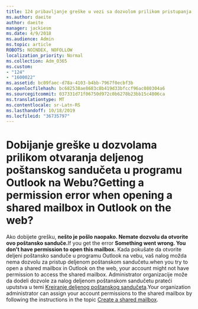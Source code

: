 ```yaml
---
title: 124 pribavljanje greške u vezi sa dozvolom prilikom pristupanja deljenom poštanskom sandučetu u OWENU?
ms.author: daeite
author: daeite
manager: jackiesm
ms.date: 4/9/2018
ms.audience: Admin
ms.topic: article
ROBOTS: NOINDEX, NOFOLLOW
localization_priority: Normal
ms.collection: Adm_O365
ms.custom:
- "124"
- "1600022"
ms.assetid: bc09faec-d78a-4103-b4bb-7967f0ecbf3b
ms.openlocfilehash: bc682538ae8683c8b419d33bfccf96ac080304a6
ms.sourcegitcommit: 037331d71f06750d972c0b6278b23bb15c4806ca
ms.translationtype: MT
ms.contentlocale: sr-Latn-RS
ms.lasthandoff: 10/18/2019
ms.locfileid: "36735797"
---
```

# <a name="getting-a-permission-error-when-opening-a-shared-mailbox-in-outlook-on-the-web"></a><span data-ttu-id="2aeea-102">Dobijanje greške u dozvolama prilikom otvaranja deljenog poštanskog sandučeta u programu Outlook na Webu?</span><span class="sxs-lookup"><span data-stu-id="2aeea-102">Getting a permission error when opening a shared mailbox in Outlook on the web?</span></span>

<span data-ttu-id="2aeea-103">Ako dobijete grešku, **nešto je pošlo naopako. Nemate dozvolu da otvorite ovo poštansko sanduče.**</span><span class="sxs-lookup"><span data-stu-id="2aeea-103">If you get the error **Something went wrong. You don't have permission to open this mailbox.**</span></span> <span data-ttu-id="2aeea-104">Kada pokušate da otvorite deljeni poštansko sanduče u programu Outlook na vebu, vaš nalog možda nema dozvolu za pristup deljenom poštanskom sandučetu.</span><span class="sxs-lookup"><span data-stu-id="2aeea-104">when you try to open a shared mailbox in Outlook on the web, your account might not have permission to access the shared mailbox.</span></span> <span data-ttu-id="2aeea-105">Administrator organizacije može da dodeli dozvole za nalog deljenom poštanskom sandučetu prateći uputstva u temi [Kreiranje deljenog poštanskog sandučeta](https://docs.microsoft.com/office365/admin/email/create-a-shared-mailbox).</span><span class="sxs-lookup"><span data-stu-id="2aeea-105">Your organization administrator can assign your account permissions to the shared mailbox by following the instructions in the topic [Create a shared mailbox](https://docs.microsoft.com/office365/admin/email/create-a-shared-mailbox).</span></span>
  